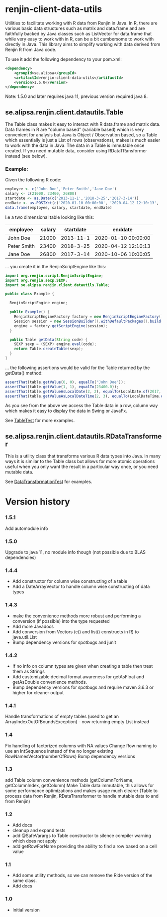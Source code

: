 # renjin-client-data-utils
Utilities to facilitate working with R data from Renjin in Java. In R, there are various basic 
data structures such as matrix and data.frame and are faithfully backed by Java classes such as 
ListVector for data.frame that while very easy to work with in R, can be a bit cumbersome to work with
directly in Java. This library aims to simplify working with data derived from Renjin R from Java code. 

To use it add the following dependency to your pom.xml:
```xml
<dependency>
    <groupId>se.alipsa</groupId>
    <artifactId>renjin-client-data-utils</artifactId>
    <version>1.5.0</version>
</dependency>
```
Note: 1.5.0 and later requires java 11, previous version required java 8.

## se.alipsa.renjin.client.datautils.Table
The Table class makes it easy to interact with R data.frame and matrix data.
Data frames in R are "column based" (variable based) which is very convenient for analysis but Java is
Object / Observation based, so a Table which essentially is just a List of rows (observations), makes is much easier
to work with the data in Java. The data in a Table is immutable once created. If you need mutable data,
consider using RDataTRansformer instead (see below).

### Example:

Given the following R code:
```r
employee <- c('John Doe','Peter Smith','Jane Doe')
salary <- c(21000, 23400, 26800)
startdate <- as.Date(c('2013-11-1','2018-3-25','2017-3-14')) 
endDate <- as.POSIXct(c('2020-01-10 00:00:00', '2020-04-12 12:10:13', '2020-10-06 10:00:05'), tz='UTC' ) 
data.frame(employee, salary, startdate, endDate)
```

I.e a two dimensional table looking like this:

| employee    | salary | startdate | enddate             |
| --------    | -----: | --------- | -------             |
| John Doe    |  21000 | 2013-11-1 | 2020-01-10 00:00:00 |
| Peter Smith |  23400 | 2018-3-25 | 2020-04-12 12:10:13 |
| Jane Doe    |  26800 | 2017-3-14 | 2020-10-06 10:00:05 |

... you create it in the RenjinScriptEngine like this:

```java
import org.renjin.script.RenjinScriptEngine;
import org.renjin.sexp.SEXP;
import se.alipsa.renjin.client.datautils.Table;

public class Example {

  RenjinScriptEngine engine;

  public Example() {
    RenjinScriptEngineFactory factory = new RenjinScriptEngineFactory();
    Session session = new SessionBuilder().withDefaultPackages().build();
    engine = factory.getScriptEngine(session);
  }

  public Table getData(String code) {
    SEXP sexp = (SEXP) engine.eval(code);
    return Table.createTable(sexp);
  }
}
```
... the following assertions would be valid for the Table returned by the getData() method:
```javascript
assertThat(table.getValue(0, 0), equalTo("John Doe"));
assertThat(table.getValue(1, 1), equalTo(23400.0));
assertThat(table.getValueAsLocalDate(2, 2), equalTo(LocalDate.of(2017, 3, 14)));
assertThat(table.getValueAsLocalDateTime(2, 3), equalTo(LocalDateTime.of(2020, 10, 6, 10, 0, 5)));
```
As you see from the above we access the Table data in a row, column way which makes it easy to 
display the data in Swing or JavaFx.

See [TableTest](src/test/java/test/alipsa/renjin/client/datautils/TableTest.java) for more examples. 

## se.alipsa.renjin.client.datautils.RDataTransformer

This is a utility class that transforms various R data types into Java.
In many ways it is similar to the Table class but allows for more atomic operations
useful when you only want the result in a particular way once, or you need mutable data.

See [DataTransformationTest](src/test/java/test/alipsa/renjin/client/datautils/DataTransformationTest.java) for examples.

# Version history

### 1.5.1
Add automodule info

### 1.5.0
Upgrade to java 11, no module info though (not possible due to BLAS dependencies)

### 1.4.4
- Add constructor for column wise constructing of a table
- Add a DateArrayVector to handle column wise constructing of data types

### 1.4.3
- make the convenience methods more robust and performing a conversion (if possible) into 
  the type requested
- Add more Javadocs
- Add conversion from Vectors (c() and list() constructs in R) to java.util.List
- Bump dependency versions for spotbugs and junit

### 1.4.2
- If no info on column types are given when creating a table then treat them as Strings
- Add customizable decimal format awareness for getAsFloat and getAsDouble convenience methods.
- Bump dependency versions for spotbugs and require maven 3.6.3 or higher for cleaner output 

### 1.4.1
Handle transformations of empty tables (used to get an ArrayIndexOutOfBoundsException) - now returning empty List instead

### 1.4
Fix handling of factorized columns with NA values
Change Row naming to use an IntSequence instead of the no longer existing RowNamesVector(numberOfRows)
Bump dependency versions

### 1.3
add Table column convenience methods (getColumnForName, getColumnIndex, getColumn)
Make Table data immutable, this allows for some performance optimizations and makes usage much clearer
(Table to process data from Renjin, RDataTransformer to handle mutable data to and from Renjin)

### 1.2
- Add docs
- cleanup and expand tests
- add @SafeVarargs to Table constructor to silence compiler warning which does not apply
- add getRowForName providing the ability to find a row based on a cell value

### 1.1
- Add some utility methods, so we can remove the Ride version of the same class.
- Add docs

### 1.0 
- Initial version